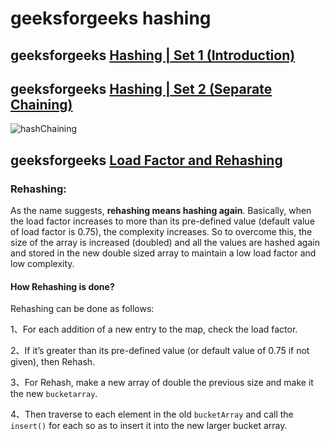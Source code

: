 # geeksforgeeks hashing



## geeksforgeeks [Hashing | Set 1 (Introduction)](https://www.geeksforgeeks.org/hashing-set-1-introduction/)



## geeksforgeeks [Hashing | Set 2 (Separate Chaining)](https://www.geeksforgeeks.org/hashing-set-2-separate-chaining/)

![hashChaining](https://media.geeksforgeeks.org/wp-content/cdn-uploads/gq/2015/07/hashChaining1.png)



## geeksforgeeks [Load Factor and Rehashing](https://www.geeksforgeeks.org/load-factor-and-rehashing/)

### Rehashing:

As the name suggests, **rehashing means hashing again**. Basically, when the load factor increases to more than its pre-defined value (default value of load factor is 0.75), the complexity increases. So to overcome this, the size of the array is increased (doubled) and all the values are hashed again and stored in the new double sized array to maintain a low load factor and low complexity.

#### How Rehashing is done?

Rehashing can be done as follows:

1、For each addition of a new entry to the map, check the load factor.

2、If it’s greater than its pre-defined value (or default value of 0.75 if not given), then Rehash.

3、For Rehash, make a new array of double the previous size and make it the new `bucketarray`.

4、Then traverse to each element in the old `bucketArray` and call the `insert()` for each so as to insert it into the new larger bucket array.


